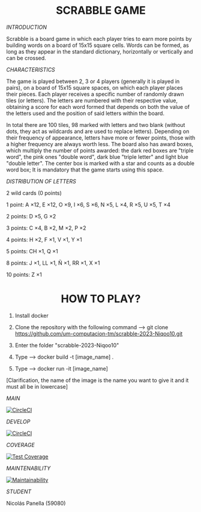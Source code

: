 <h1 align="center"> SCRABBLE GAME </h1>

<em> INTRODUCTION </em>

Scrabble is a board game in which each player tries to earn more points by building words on a board of 15x15 square cells. Words can be formed, as long as they appear in the standard dictionary, horizontally or vertically and can be crossed.

<em> CHARACTERISTICS </em>

The game is played between 2, 3 or 4 players (generally it is played in pairs), on a board of 15x15 square spaces, on which each player places their pieces. Each player receives a specific number of randomly drawn tiles (or letters). The letters are numbered with their respective value, obtaining a score for each word formed that depends on both the value of the letters used and the position of said letters within the board.

In total there are 100 tiles, 98 marked with letters and two blank (without dots, they act as wildcards and are used to replace letters). Depending on their frequency of appearance, letters have more or fewer points, those with a higher frequency are always worth less. The board also has award boxes, which multiply the number of points awarded: the dark red boxes are "triple word", the pink ones "double word", dark blue "triple letter" and light blue "double letter". The center box is marked with a star and counts as a double word box; It is mandatory that the game starts using this space.


<em> DISTRIBUTION OF LETTERS </em>

2 wild cards (0 points)

1 point: A ×12, E ×12, O ×9, I ×6, S ×6, N ×5, L ×4, R ×5, U ×5, T ×4

2 points: D ×5, G ×2

3 points: C ×4, B ×2, M ×2, P ×2

4 points: H ×2, F ×1, V ×1, Y ×1

5 points: CH ×1, Q ×1

8 points: J ×1, LL ×1, Ñ ×1, RR ×1, X ×1

10 points: Z ×1

<h1 align="center"> HOW TO PLAY? </h1>

1) Install docker

2) Clone the repository with the following command --> git clone https://github.com/um-computacion-tm/scrabble-2023-Niqoo10.git

3) Enter the folder "scrabble-2023-Niqoo10"

4) Type --> docker build -t [image_name] .

5) Type --> docker run -it [image_name]

[Clarification, the name of the image is the name you want to give it and it must all be in lowercase]


<em> MAIN </em>

[![CircleCI](https://dl.circleci.com/status-badge/img/gh/um-computacion-tm/scrabble-2023-Niqoo10/tree/main.svg?style=svg)](https://dl.circleci.com/status-badge/redirect/gh/um-computacion-tm/scrabble-2023-Niqoo10/tree/main)

<em> DEVELOP </em>

[![CircleCI](https://dl.circleci.com/status-badge/img/gh/um-computacion-tm/scrabble-2023-Niqoo10/tree/develop.svg?style=svg)](https://dl.circleci.com/status-badge/redirect/gh/um-computacion-tm/scrabble-2023-Niqoo10/tree/develop)

<em> COVERAGE </em>

[![Test Coverage](https://api.codeclimate.com/v1/badges/d7306880564842fd6761/test_coverage)](https://codeclimate.com/github/um-computacion-tm/scrabble-2023-Niqoo10/test_coverage)

<em> MAINTENABILITY </em>

[![Maintainability](https://api.codeclimate.com/v1/badges/d7306880564842fd6761/maintainability)](https://codeclimate.com/github/um-computacion-tm/scrabble-2023-Niqoo10/maintainability)

<em> STUDENT </em>

Nicolás Panella (59080) 
